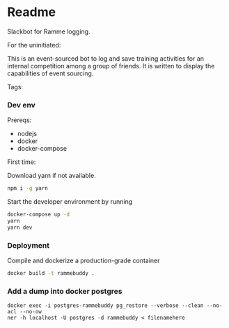 # Readme

Slackbot for Ramme logging.

For the uninitiated:

This is an event-sourced bot to log and save training activities for an internal competition among a group of friends. It is written to display the capabilities of event sourcing.

Tags:

### Dev env

Prereqs:

- nodejs
- docker
- docker-compose

First time:

Download yarn if not available.

```sh
npm i -g yarn
```

Start the developer environment by running

```sh
docker-compose up -d
yarn
yarn dev
```

### Deployment

Compile and dockerize a production-grade container

```sh
docker build -t rammebuddy .
```

### Add a dump into docker postgres

```
docker exec -i postgres-rammebuddy pg_restore --verbose --clean --no-acl --no-ow
ner -h localhost -U postgres -d rammebuddy < filenamehere
```
